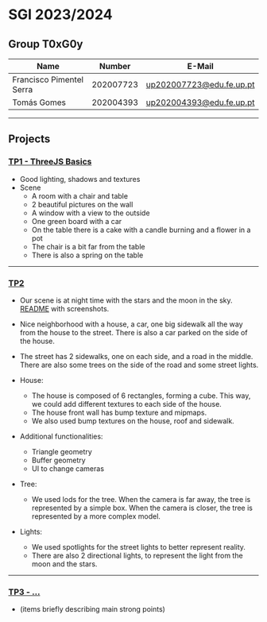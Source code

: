 # SGI 2023/2024

## Group T0xG0y
| Name             | Number    | E-Mail             |
| ---------------- | --------- | ------------------ |
| Francisco Pimentel Serra         | 202007723 | up202007723@edu.fe.up.pt                |
| Tomás Gomes         | 202004393 | up202004393@edu.fe.up.pt                |

----

## Projects

### [TP1 - ThreeJS Basics](tp1)

- Good lighting, shadows and textures
- Scene
  - A room with a chair and table
  - 2 beautiful pictures on the wall
  - A window with a view to the outside
  - One green board with a car
  - On the table there is a cake with a candle burning and a flower in a pot
  - The chair is a bit far from the table
  - There is also a spring on the table

-----

### [TP2](tp2)
- Our scene is at night time with the stars and the moon in the sky. [README](tp2/README.md) with screenshots.
- Nice neighborhood with a house, a car, one big sidewalk all the way from the house to the street. There is also a car parked on the side of the house.
- The street has 2 sidewalks, one on each side, and a road in the middle. There are also some trees on the side of the road and some street lights.
- House:
  - The house is composed of 6 rectangles, forming a cube. This way, we could add different textures to each side of the house.
  - The house front wall has bump texture and mipmaps.
  - We also used bump textures on the house, roof and sidewalk.
- Additional functionalities:
  - Triangle geometry
  - Buffer geometry
  - UI to change cameras


- Tree:
  - We used lods for the tree. When the camera is far away, the tree is represented by a simple box. When the camera is closer, the tree is represented by a more complex model.

- Lights:
  - We used spotlights for the street lights to better represent reality.
  - There are also 2 directional lights, to represent the light from the moon and the stars.

----

### [TP3 - ...](tp3)
- (items briefly describing main strong points)


